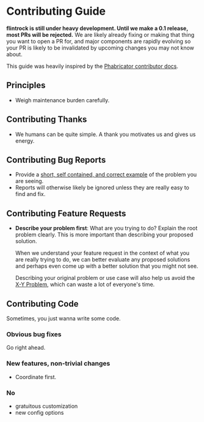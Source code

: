 # Contributing Guide

**flintrock is still under heavy development. Until we make a 0.1 release, most PRs will be rejected.** We are likely already fixing or making that thing you want to open a PR for, and major components are rapidly evolving so your PR is likely to be invalidated by upcoming changes you may not know about.

This guide was heavily inspired by the [Phabricator contributor docs](https://secure.phabricator.com/book/phabcontrib/).

## Principles

* Weigh maintenance burden carefully.


## Contributing Thanks

* We humans can be quite simple. A thank you motivates us and gives us energy.


## Contributing Bug Reports

* Provide a [short, self contained, and correct example](http://sscce.org/) of the problem you are seeing.
* Reports will otherwise likely be ignored unless they are really easy to find and fix.


## Contributing Feature Requests

* **Describe your problem first**: What are you trying to do? Explain the root problem clearly. This is more important than describing your proposed solution.

  When we understand your feature request in the context of what you are really trying to do, we can better evaluate any proposed solutions and perhaps even come up with a better solution that you might not see.

  Describing your original problem or use case will also help us avoid the [X-Y Problem](http://mywiki.wooledge.org/XyProblem), which can waste a lot of everyone's time.

## Contributing Code

Sometimes, you just wanna write some code.

### Obvious bug fixes

Go right ahead.

### New features, non-trivial changes

* Coordinate first.

### No

* gratuitous customization
* new config options
